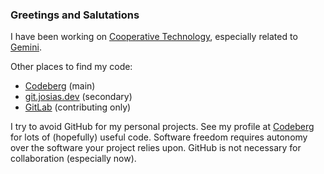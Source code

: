 ### Greetings and Salutations

I have been working on [Cooperative Technology](https://cooperativetechnology.codeberg.page/), especially related to [Gemini](https://gemini.circumlunar.space/).

Other places to find my code:
- [Codeberg](https://codeberg.org/Josias) (main)
- [git.josias.dev](https://git.josias.dev) (secondary)
- [GitLab](https://gitlab.com/justjosias) (contributing only)

I try to avoid GitHub for my personal projects. See my profile at [Codeberg](https://codeberg.org/Josias) for lots of (hopefully) useful code. Software freedom requires autonomy over the software your project relies upon. GitHub is not necessary for collaboration (especially now).
